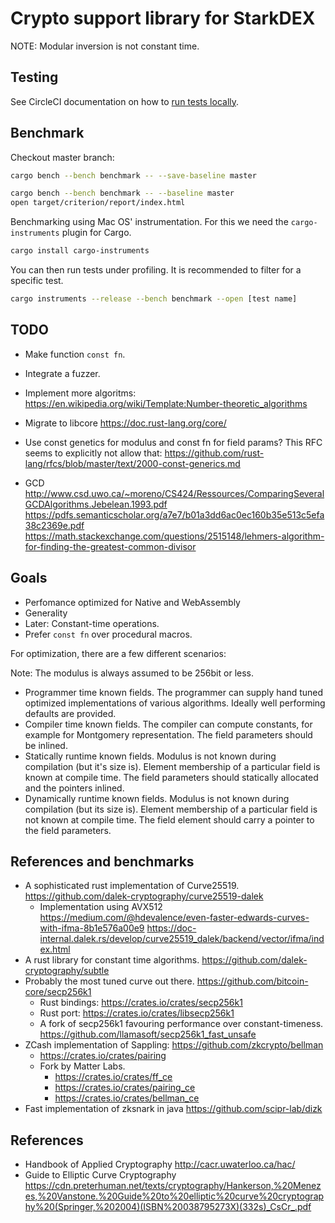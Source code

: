 # Crypto support library for StarkDEX

NOTE: Modular inversion is not constant time.

## Testing

See CircleCI documentation on how to [run tests locally][cci-local].

[cci-local]: https://circleci.com/docs/2.0/local-cli/

## Benchmark

Checkout master branch:

```sh
cargo bench --bench benchmark -- --save-baseline master
```

```sh
cargo bench --bench benchmark -- --baseline master
open target/criterion/report/index.html
```

Benchmarking using Mac OS' instrumentation. For this we need the `cargo-instruments` plugin for Cargo.

```sh
cargo install cargo-instruments
```

You can then run tests under profiling. It is recommended to filter for a specific test.

```sh
cargo instruments --release --bench benchmark --open [test name]
```

## TODO

-   Make function `const fn`.
-   Integrate a fuzzer.
-   Implement more algoritms:
    https://en.wikipedia.org/wiki/Template:Number-theoretic_algorithms
-   Migrate to libcore
    https://doc.rust-lang.org/core/
-   Use const genetics for modulus and const fn for field params?
    This RFC seems to explicitly not allow that:
    https://github.com/rust-lang/rfcs/blob/master/text/2000-const-generics.md

-   GCD http://www.csd.uwo.ca/~moreno/CS424/Ressources/ComparingSeveralGCDAlgorithms.Jebelean.1993.pdf
    https://pdfs.semanticscholar.org/a7e7/b01a3dd6ac0ec160b35e513c5efa38c2369e.pdf
    https://math.stackexchange.com/questions/2515148/lehmers-algorithm-for-finding-the-greatest-common-divisor

## Goals

-   Perfomance optimized for Native and WebAssembly
-   Generality
-   Later: Constant-time operations.
-   Prefer `const fn` over procedural macros.

For optimization, there are a few different scenarios:

Note: The modulus is always assumed to be 256bit or less.

-   Programmer time known fields. The programmer can supply hand tuned optimized
    implementations of various algorithms. Ideally well performing defaults are
    provided.
-   Compiler time known fields.
    The compiler can compute constants, for example for Montgomery
    representation. The field parameters should be inlined.
-   Statically runtime known fields.
    Modulus is not known during compilation (but it's size is). Element
    membership of a particular field is known at compile time. The field
    parameters should statically allocated and the pointers inlined.
-   Dynamically runtime known fields.
    Modulus is not known during compilation (but its size is). Element
    membership of a particular field is not known at compile time. The field
    element should carry a pointer to the field parameters.

## References and benchmarks

-   A sophisticated rust implementation of Curve25519.
    https://github.com/dalek-cryptography/curve25519-dalek
    -   Implementation using AVX512
        https://medium.com/@hdevalence/even-faster-edwards-curves-with-ifma-8b1e576a00e9
        https://doc-internal.dalek.rs/develop/curve25519_dalek/backend/vector/ifma/index.html
-   A rust library for constant time algorithms.
    https://github.com/dalek-cryptography/subtle
-   Probably the most tuned curve out there.
    https://github.com/bitcoin-core/secp256k1
    -   Rust bindings: https://crates.io/crates/secp256k1
    -   Rust port: https://crates.io/crates/libsecp256k1
    -   A fork of secp256k1 favouring performance over constant-timeness.
        https://github.com/llamasoft/secp256k1_fast_unsafe
-   ZCash implementation of Sappling:
    https://github.com/zkcrypto/bellman
    -   https://crates.io/crates/pairing
    -   Fork by Matter Labs.
        -   https://crates.io/crates/ff_ce
        -   https://crates.io/crates/pairing_ce
        -   https://crates.io/crates/bellman_ce
-   Fast implementation of zksnark in java
    https://github.com/scipr-lab/dizk

## References

-   Handbook of Applied Cryptography
    http://cacr.uwaterloo.ca/hac/
-   Guide to Elliptic Curve Cryptography
    https://cdn.preterhuman.net/texts/cryptography/Hankerson,%20Menezes,%20Vanstone.%20Guide%20to%20elliptic%20curve%20cryptography%20(Springer,%202004)(ISBN%20038795273X)(332s)_CsCr_.pdf
